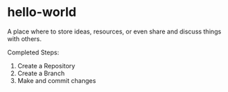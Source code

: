 # hello-world
A place where to store ideas, resources, or even share and discuss things with others.

Completed Steps:
1. Create a Repository
2. Create a Branch
3. Make and commit changes

